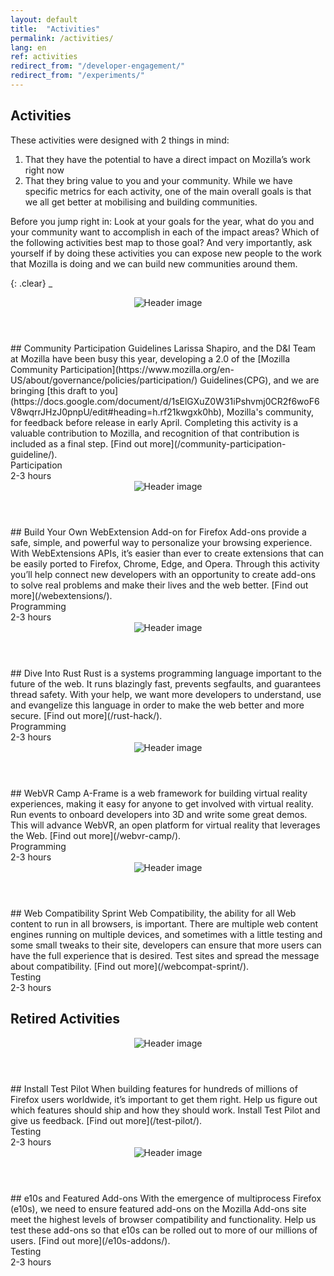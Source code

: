 ```yaml
---
layout: default
title:  "Activities"
permalink: /activities/
lang: en
ref: activities
redirect_from: "/developer-engagement/"
redirect_from: "/experiments/"
---
```


## Activities

These activities were designed with 2 things in mind:

1. That they have the potential to have a direct impact on Mozilla’s work right now
2. That they bring value to you and your community. While we have specific metrics for each activity, one of the main overall goals is that we all get better at mobilising and building communities.

Before you jump right in: Look at your goals for the year, what do you and your community want to accomplish in each of the impact areas? Which of the following activities best map to those goal? And very importantly, ask yourself if by doing these activities you can expose new people to the work that Mozilla is doing and we can build new communities around them.

{: .clear}
_

<div class="row is-flex">
<div class="activity-card col-md-4">
  <header class="item-header">
    <img src="https://toolkit.mozilla.org/wp-content/uploads/2016/07/Jobstobedone-336x156.jpg" alt="Header image" class="img-fluid">
  </header>
  <div class="item-content" markdown="1">
## Community Participation Guidelines
Larissa Shapiro, and the D&I Team at Mozilla have been busy this year, developing a 2.0 of the [Mozilla Community Participation](https://www.mozilla.org/en-US/about/governance/policies/participation/) Guidelines(CPG), and we are bringing [this draft to you](https://docs.google.com/document/d/1sElGXuZ0W31iPshvmj0CR2f6woF6V8wqrrJHzJ0pnpU/edit#heading=h.rf21kwgxk0hb), Mozilla's community, for feedback before release in early April. Completing this activity is a valuable contribution to Mozilla, and recognition of that contribution is included as a final step. [Find out more](/community-participation-guideline/).
  </div>
  <footer class="item-footer">
    <div class="tags">Participation</div>
    <div class="duration">2-3 hours</div>
  </footer>
</div>

<div class="activity-card col-md-4">
  <header class="item-header">
    <img src="https://toolkit.mozilla.org/wp-content/uploads/2016/07/Jobstobedone-336x156.jpg" alt="Header image" class="img-fluid">
  </header>
  <div class="item-content" markdown="1">
## Build Your Own WebExtension Add-on for Firefox
Add-ons provide a safe, simple, and powerful way to personalize your browsing experience. With WebExtensions APIs, it’s easier than ever to create extensions that can be easily ported to Firefox, Chrome, Edge, and Opera. Through this activity you’ll help connect new developers with an opportunity to create add-ons to solve real problems and make their lives and the web better.
[Find out more](/webextensions/).
  </div>
  <footer class="item-footer">
    <div class="tags">Programming</div>
    <div class="duration">2-3 hours</div>
  </footer>
</div>

<div class="activity-card col-md-4">
  <header class="item-header">
    <img src="https://toolkit.mozilla.org/wp-content/uploads/2016/07/Jobstobedone-336x156.jpg" alt="Header image" class="img-fluid">
  </header>
  <div class="item-content" markdown="1">
## Dive Into Rust
Rust is a systems programming language important to the future of the web. It runs blazingly fast, prevents segfaults, and guarantees thread safety. With your help, we want more developers to understand, use and evangelize this language in order to make the web better and more secure.
[Find out more](/rust-hack/).
  </div>
  <footer class="item-footer">
    <div class="tags">Programming</div>
    <div class="duration">2-3 hours</div>
  </footer>
</div>

<div class="activity-card col-md-4">
  <header class="item-header">
    <img src="https://toolkit.mozilla.org/wp-content/uploads/2016/07/Jobstobedone-336x156.jpg" alt="Header image" class="img-fluid">
  </header>
  <div class="item-content" markdown="1">
## WebVR Camp
A-Frame is a web framework for building virtual reality experiences, making it easy for anyone to get involved with virtual reality. Run events to onboard developers into 3D and write some great demos. This will advance WebVR, an open platform for virtual reality that leverages the Web.
[Find out more](/webvr-camp/).
  </div>
  <footer class="item-footer">
    <div class="tags">Programming</div>
    <div class="duration">2-3 hours</div>
  </footer>
</div>

<div class="activity-card col-md-4">
  <header class="item-header">
    <img src="https://toolkit.mozilla.org/wp-content/uploads/2016/07/Jobstobedone-336x156.jpg" alt="Header image" class="img-fluid">
  </header>
  <div class="item-content" markdown="1">
## Web Compatibility Sprint
Web Compatibility, the ability for all Web content to run in all browsers, is important. There are multiple web content engines running on multiple devices, and sometimes with a little testing and some small tweaks to their site, developers can ensure that more users can have the full experience that is desired. Test sites and spread the message about compatibility.
[Find out more](/webcompat-sprint/).
  </div>
  <footer class="item-footer">
    <div class="tags">Testing</div>
    <div class="duration">2-3 hours</div>
  </footer>
</div>
</div>

## Retired Activities

<div class="row is-flex">
<div class="activity-card col-md-4">
  <header class="item-header">
    <img src="https://toolkit.mozilla.org/wp-content/uploads/2016/07/Jobstobedone-336x156.jpg" alt="Header image" class="img-fluid">
  </header>
  <div class="item-content" markdown="1">
## Install Test Pilot
When building features for hundreds of millions of Firefox users worldwide, it’s important to get them right. Help us figure out which features should ship and how they should work. Install Test Pilot and give us feedback.
[Find out more](/test-pilot/).
  </div>
  <footer class="item-footer">
    <div class="tags">Testing</div>
    <div class="duration">2-3 hours</div>
  </footer>
</div>

<div class="activity-card col-md-4">
  <header class="item-header">
    <img src="https://toolkit.mozilla.org/wp-content/uploads/2016/07/Jobstobedone-336x156.jpg" alt="Header image" class="img-fluid">
  </header>
  <div class="item-content" markdown="1">
## e10s and Featured Add-ons
With the emergence of multiprocess Firefox (e10s), we need to ensure featured add-ons on the Mozilla Add-ons site meet the highest levels of browser compatibility and functionality. Help us test these add-ons so that e10s can be rolled out to more of our millions of users.
[Find out more](/e10s-addons/).
  </div>
  <footer class="item-footer">
    <div class="tags">Testing</div>
    <div class="duration">2-3 hours</div>
  </footer>
</div>
</div>
